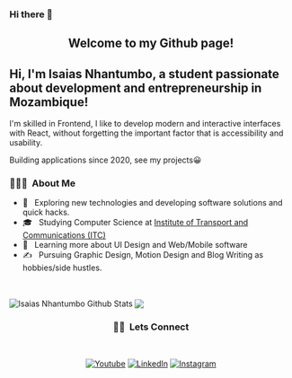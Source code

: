 ### Hi there 👋

<h2 align=center>Welcome to my Github page! </h2>

## Hi, I'm Isaias Nhantumbo, a student passionate about development and entrepreneurship in Mozambique! 
I'm skilled in Frontend, I like to develop modern and interactive interfaces with React, without forgetting the important factor that is accessibility and usability. 


Building applications since 2020, see my projects😀

<h3> 👨🏻‍💻 &nbsp;About Me </h3>

- 🤔 &nbsp; Exploring new technologies and developing software solutions and quick hacks.
- 🎓 &nbsp; Studying Computer Science at
  <a target_blank href="https://www.itc.ac.mz">Institute of Transport and Communications (ITC)</a>
- 🌱 &nbsp; Learning more about UI Design and Web/Mobile software 
- ✍️ &nbsp; Pursuing Graphic Design, Motion Design and Blog Writing as hobbies/side hustles.

<br/>



<p>
	<img align="center" src="https://github-readme-stats.vercel.app/api?username=isaiasnhantumbo&include_all_commits=true&count_private=true&show_icons=true&line_height=20&title_color=7A7ADB&icon_color=2234AE&text_color=D3D3D3&bg_color=0,000000,130F40" alt="Isaias Nhantumbo Github Stats">

  <img align="center" src="https://github-readme-stats.vercel.app/api/top-langs/?username=isaiasnhantumbo&layout=compact&show_icons=true&hide_border=true&theme=radical&title_color=8E2DE2&text_color=fff" />

</p>
<h3 align="center"> 🤝🏻 &nbsp;Lets Connect </h3>
<br/>
<p align="center">
<a href="https://www.youtube.com/channel/UCOyeYkH0MwJ6RrXTcEFFdAQ?view_as=subscriber"><img alt="Youtube" src="https://img.shields.io/badge/Channel-Isaias_Inside-blue?style=flat-square&logo=youtube"></a>
<a href="https://www.linkedin.com/in/isaias-nhantumbo-junior-733bb619b/"><img alt="LinkedIn" src="https://img.shields.io/badge/LinkedIn-Isaias%20Nhantumbo%20Junior-green?style=flat-square&logo=linkedin"></a>
<a href="https://www.instagram.com/isaias_nhantumbo/"><img alt="Instagram" src="https://img.shields.io/badge/Instagram-isaias__here_-blue??style=for-the-badge&logo=instagram"></a>
</p>

